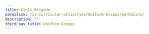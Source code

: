 ```yaml
---
title: Girls Brigade
permalink: /co-curricular-activities/Uniform-Groups/permalink/
description: ""
third_nav_title: Uniform Groups
---
```

